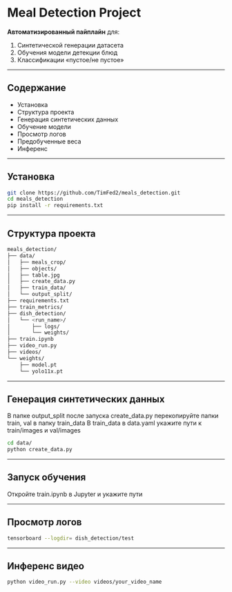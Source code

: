 # Meal Detection Project

**Автоматизированный пайплайн** для:
1. Синтетической генерации датасета  
2. Обучения модели детекции блюд  
3. Классификации «пустое/не пустое»  

---

## Содержание
- Установка  
- Структура проекта  
- Генерация синтетических данных  
- Обучение модели  
- Просмотр логов  
- Предобученные веса  
- Инференс  

---

## Установка
```bash
git clone https://github.com/TimFed2/meals_detection.git
cd meals_detection
pip install -r requirements.txt
```

---

## Структура проекта
```bash
meals_detection/
├── data/
│   ├── meals_crop/
│   ├── objects/
│   ├── table.jpg
│   ├── create_data.py
│   ├── train_data/
│   └── output_split/
├── requirements.txt
├── train_metrics/
├── dish_detection/
│   └── <run_name>/
│       ├── logs/
│       └── weights/
├── train.ipynb
├── video_run.py
├── videos/
└── weights/
    ├── model.pt
    └── yolo11x.pt
```
---

## Генерация синтетических данных
В папке output_split после запуска create_data.py перекопируйте папки train, val в папку train_data
В train_data в data.yaml укажите пути к train/images и val/images
```bash
cd data/
python create_data.py
```
---

## Запуск обучения
Откройте train.ipynb в Jupyter и укажите пути

---

## Просмотр логов
```bash
tensorboard --logdir= dish_detection/test
```
---

## Инференс видео
```bash
python video_run.py --video videos/your_video_name
```